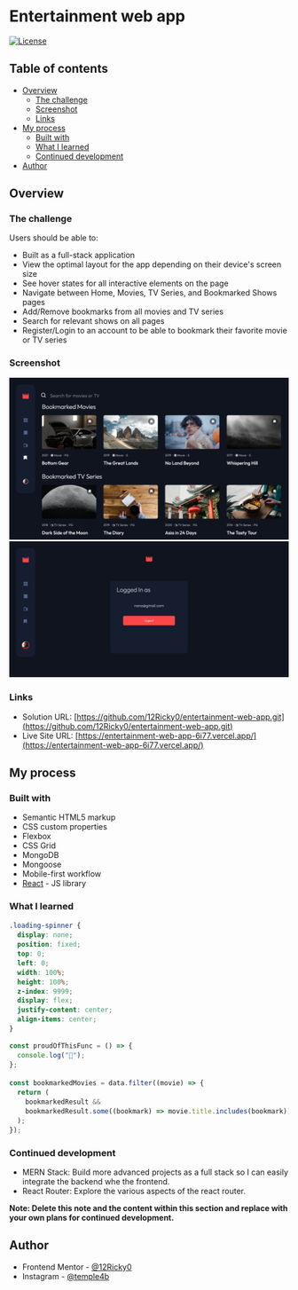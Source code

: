 # Entertainment web app

[![License](https://img.shields.io/badge/License-Apache%202.0-blue.svg)](https://opensource.org/licenses/Apache-2.0)

## Table of contents

- [Overview](#overview)
  - [The challenge](#the-challenge)
  - [Screenshot](#screenshot)
  - [Links](#links)
- [My process](#my-process)
  - [Built with](#built-with)
  - [What I learned](#what-i-learned)
  - [Continued development](#continued-development)
- [Author](#author)

## Overview

### The challenge

Users should be able to:

- Built as a full-stack application
- View the optimal layout for the app depending on their device's screen size
- See hover states for all interactive elements on the page
- Navigate between Home, Movies, TV Series, and Bookmarked Shows pages
- Add/Remove bookmarks from all movies and TV series
- Search for relevant shows on all pages
- Register/Login to an account to be able to bookmark their favorite movie or TV series

### Screenshot

![./client/public/assets/bmk.png](./client/public/assets/bmk.png)
![./client/public/assets/nana.png](./client/public/assets/nana.png)

### Links

- Solution URL: [https://github.com/12Ricky0/entertainment-web-app.git](https://github.com/12Ricky0/entertainment-web-app.git)
- Live Site URL: [https://entertainment-web-app-6i77.vercel.app/](https://entertainment-web-app-6i77.vercel.app/)

## My process

### Built with

- Semantic HTML5 markup
- CSS custom properties
- Flexbox
- CSS Grid
- MongoDB
- Mongoose
- Mobile-first workflow
- [React](https://reactjs.org/) - JS library

### What I learned

```css
.loading-spinner {
  display: none;
  position: fixed;
  top: 0;
  left: 0;
  width: 100%;
  height: 100%;
  z-index: 9999;
  display: flex;
  justify-content: center;
  align-items: center;
}
```

```js
const proudOfThisFunc = () => {
  console.log("🎉");
};

const bookmarkedMovies = data.filter((movie) => {
  return (
    bookmarkedResult &&
    bookmarkedResult.some((bookmark) => movie.title.includes(bookmark))
  );
});
```

### Continued development

- MERN Stack: Build more advanced projects as a full stack so I can easily integrate the backend whe the frontend.
- React Router: Explore the various aspects of the react router.

**Note: Delete this note and the content within this section and replace with your own plans for continued development.**

## Author

- Frontend Mentor - [@12Ricky0](https://www.frontendmentor.io/profile/12Ricky0)
- Instagram - [@temple4b](https://www.instagram.com/temple4b)
